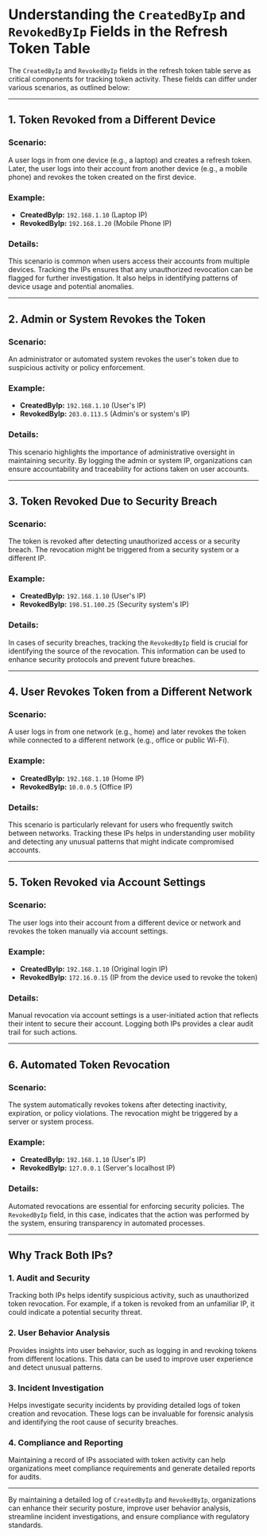 # Understanding the `CreatedByIp` and `RevokedByIp` Fields in the Refresh Token Table

The `CreatedByIp` and `RevokedByIp` fields in the refresh token table serve as critical components for tracking token activity. These fields can differ under various scenarios, as outlined below:

---

## **1. Token Revoked from a Different Device**
### **Scenario:**
A user logs in from one device (e.g., a laptop) and creates a refresh token. Later, the user logs into their account from another device (e.g., a mobile phone) and revokes the token created on the first device.

### **Example:**
- **CreatedByIp:** `192.168.1.10` (Laptop IP)  
- **RevokedByIp:** `192.168.1.20` (Mobile Phone IP)

### **Details:**
This scenario is common when users access their accounts from multiple devices. Tracking the IPs ensures that any unauthorized revocation can be flagged for further investigation. It also helps in identifying patterns of device usage and potential anomalies.

---

## **2. Admin or System Revokes the Token**
### **Scenario:**
An administrator or automated system revokes the user's token due to suspicious activity or policy enforcement.

### **Example:**
- **CreatedByIp:** `192.168.1.10` (User's IP)  
- **RevokedByIp:** `203.0.113.5` (Admin's or system's IP)

### **Details:**
This scenario highlights the importance of administrative oversight in maintaining security. By logging the admin or system IP, organizations can ensure accountability and traceability for actions taken on user accounts.

---

## **3. Token Revoked Due to Security Breach**
### **Scenario:**
The token is revoked after detecting unauthorized access or a security breach. The revocation might be triggered from a security system or a different IP.

### **Example:**
- **CreatedByIp:** `192.168.1.10` (User's IP)  
- **RevokedByIp:** `198.51.100.25` (Security system's IP)

### **Details:**
In cases of security breaches, tracking the `RevokedByIp` field is crucial for identifying the source of the revocation. This information can be used to enhance security protocols and prevent future breaches.

---

## **4. User Revokes Token from a Different Network**
### **Scenario:**
A user logs in from one network (e.g., home) and later revokes the token while connected to a different network (e.g., office or public Wi-Fi).

### **Example:**
- **CreatedByIp:** `192.168.1.10` (Home IP)  
- **RevokedByIp:** `10.0.0.5` (Office IP)

### **Details:**
This scenario is particularly relevant for users who frequently switch between networks. Tracking these IPs helps in understanding user mobility and detecting any unusual patterns that might indicate compromised accounts.

---

## **5. Token Revoked via Account Settings**
### **Scenario:**
The user logs into their account from a different device or network and revokes the token manually via account settings.

### **Example:**
- **CreatedByIp:** `192.168.1.10` (Original login IP)  
- **RevokedByIp:** `172.16.0.15` (IP from the device used to revoke the token)

### **Details:**
Manual revocation via account settings is a user-initiated action that reflects their intent to secure their account. Logging both IPs provides a clear audit trail for such actions.

---

## **6. Automated Token Revocation**
### **Scenario:**
The system automatically revokes tokens after detecting inactivity, expiration, or policy violations. The revocation might be triggered by a server or system process.

### **Example:**
- **CreatedByIp:** `192.168.1.10` (User's IP)  
- **RevokedByIp:** `127.0.0.1` (Server's localhost IP)

### **Details:**
Automated revocations are essential for enforcing security policies. The `RevokedByIp` field, in this case, indicates that the action was performed by the system, ensuring transparency in automated processes.

---

## **Why Track Both IPs?**

### **1. Audit and Security**
Tracking both IPs helps identify suspicious activity, such as unauthorized token revocation. For example, if a token is revoked from an unfamiliar IP, it could indicate a potential security threat.

### **2. User Behavior Analysis**
Provides insights into user behavior, such as logging in and revoking tokens from different locations. This data can be used to improve user experience and detect unusual patterns.

### **3. Incident Investigation**
Helps investigate security incidents by providing detailed logs of token creation and revocation. These logs can be invaluable for forensic analysis and identifying the root cause of security breaches.

### **4. Compliance and Reporting**
Maintaining a record of IPs associated with token activity can help organizations meet compliance requirements and generate detailed reports for audits.

---

By maintaining a detailed log of `CreatedByIp` and `RevokedByIp`, organizations can enhance their security posture, improve user behavior analysis, streamline incident investigations, and ensure compliance with regulatory standards.